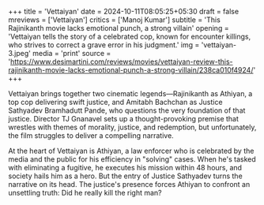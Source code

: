 +++
title = 'Vettaiyan'
date = 2024-10-11T08:05:25+05:30
draft = false
mreviews = ['Vettaiyan']
critics = ['Manoj Kumar']
subtitle = 'This Rajinikanth movie lacks emotional punch, a strong villain'
opening = 'Vettaiyan tells the story of a celebrated cop, known for encounter killings, who strives to correct a grave error in his judgment.'
img = 'vettaiyan-3.jpeg'
media = 'print'
source = 'https://www.desimartini.com/reviews/movies/vettaiyan-review-this-rajinikanth-movie-lacks-emotional-punch-a-strong-villain/238ca010f4924/'
+++

Vettaiyan brings together two cinematic legends—Rajinikanth as Athiyan, a top cop delivering swift justice, and Amitabh Bachchan as Justice Sathyadev Bramhadutt Pande, who questions the very foundation of that justice. Director TJ Gnanavel sets up a thought-provoking premise that wrestles with themes of morality, justice, and redemption, but unfortunately, the film struggles to deliver a compelling narrative.

At the heart of Vettaiyan is Athiyan, a law enforcer who is celebrated by the media and the public for his efficiency in "solving" cases. When he's tasked with eliminating a fugitive, he executes his mission within 48 hours, and society hails him as a hero. But the entry of Justice Sathyadev turns the narrative on its head. The justice's presence forces Athiyan to confront an unsettling truth: Did he really kill the right man?
